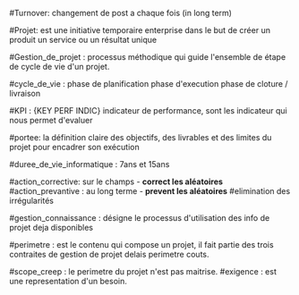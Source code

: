 #Turnover: changement de post a chaque fois (in long term)

#Projet: est une initiative temporaire enterprise dans le but de créer un produit un service ou un résultat unique

#Gestion_de_projet : processus méthodique qui guide l'ensemble de étape de cycle de vie d'un projet.

#cycle_de_vie :
phase de planification
phase d'execution
phase de cloture / livraison

#KPI : {KEY PERF INDIC} indicateur de performance,
sont les indicateur qui nous permet d'evaluer

#portee: la définition claire des objectifs, des livrables et des limites du projet pour encadrer son exécution

#duree_de_vie_informatique : 7ans et 15ans

#action_corrective: sur le champs - **correct les aléatoires**
#action_prevantive : au long terme - **prevent les aléatoires**
#elimination des irrégularités

#gestion_connaissance : désigne le processus d'utilisation des info de projet deja disponibles 

#perimetre : est le contenu qui compose un projet, il fait partie des trois contraites de gestion de projet
delais perimetre couts.

#scope_creep : le perimetre du projet n'est pas maitrise.
#exigence : est une representation d'un besoin.




